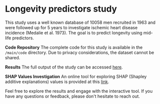 # Longevity predictors study

This study uses a well known database of 10058 men recruited in 1963 and were followed up for 5 years to investigate ischemic heart disease incidence (Medalie et al. 1973). 
The goal is to predict longevity using mid-life predictors.

**Code Repository**
The complete code for this study is available in the `/main/code` directory. 
Due to privacy considerations, the dataset cannot be shared.

**Results**
The full output of the study can be accessed [here](https://doratiass.github.io/longevity/).

**SHAP Values Investigation**
An online tool for exploring SHAP (Shapley additive explanations) values is provided at this [link](https://dorati-longevity-calc.hf.space).

Feel free to explore the results and engage with the interactive tool. If you have any questions or feedback, please don't hesitate to reach out.
